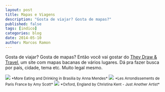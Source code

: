 ```yaml
---
layout: post
title: Mapas e Viagens
description: "Gosta de viajar? Gosta de mapas?"
published: false
tags: [indico]
categories: blog
date: 2014-05-10
author: Marcos Ramon
---
```


Gosta de viajar? Gosta de mapas? Então você vai gostar do [They Draw & Travel](http://www.theydrawandtravel.com/), um site com mapas bacanas de vários lugares. Dá pra fazer busca por país, cidade, tema etc. Muito legal mesmo.

<img src="/assets/images/More%20Eating%20and%20Drinking%20in%20Brasilia%20by%20Anna%20Mendes.jpg">
<small>*More Eating and Drinking in Brasilia by Anna Mendes*</small>

<img src="/assets/images/Les%20Arrondissements%20de%20Paris%20France%20by%20Amy%20Scott.jpg">
<small>*Les Arrondissements de Paris France by Amy Scott*</small>

<img src="/assets/images/Oxford%2C%20England%20by%20Christina%20Kent%20-%20Just%20Another%20Artist.jpg">
<small>*Oxford, England by Christina Kent - Just Another Artist*</small>

